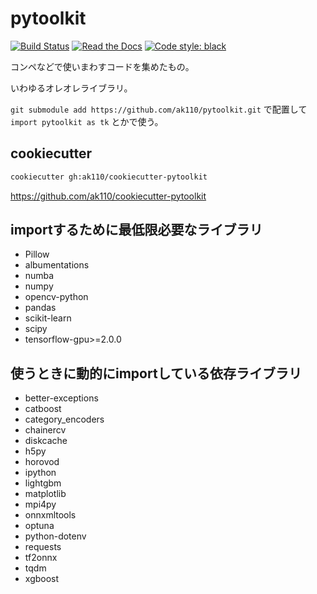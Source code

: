 # pytoolkit

[![Build Status](https://travis-ci.org/ak110/pytoolkit.svg?branch=master)](https://travis-ci.org/ak110/pytoolkit)
[![Read the Docs](https://readthedocs.org/projects/ak110-pytoolkit/badge/?version=latest)](https://ak110-pytoolkit.readthedocs.io/ja/latest/?badge=latest)
[![Code style: black](https://img.shields.io/badge/code%20style-black-000000.svg)](https://github.com/psf/black)

コンペなどで使いまわすコードを集めたもの。

いわゆるオレオレライブラリ。

`git submodule add https://github.com/ak110/pytoolkit.git` で配置して `import pytoolkit as tk` とかで使う。

## cookiecutter

```bash
cookiecutter gh:ak110/cookiecutter-pytoolkit
```

<https://github.com/ak110/cookiecutter-pytoolkit>

## importするために最低限必要なライブラリ

- Pillow
- albumentations
- numba
- numpy
- opencv-python
- pandas
- scikit-learn
- scipy
- tensorflow-gpu>=2.0.0

## 使うときに動的にimportしている依存ライブラリ

- better-exceptions
- catboost
- category_encoders
- chainercv
- diskcache
- h5py
- horovod
- ipython
- lightgbm
- matplotlib
- mpi4py
- onnxmltools
- optuna
- python-dotenv
- requests
- tf2onnx
- tqdm
- xgboost
